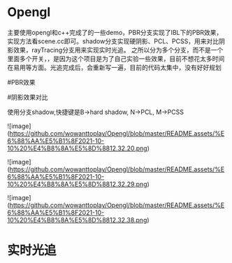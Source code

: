 # Opengl
主要使用opengl和c++完成了的一些demo，PBR分支实现了IBL下的PBR效果，实现方法看scene.cc即可。shadow分支实现硬阴影、PCL、PCSS，用来对比阴影效果，rayTracing分支用来实现实时光追。
之所以分为多个分支，而不是一个里面多个开关，，是因为这个项目是为了自己实验一些效果，目前不想花太多时间在易用等方面。光追完成后，会重新写一遍，目前的代码太集中，没有好好规划

#PBR效果



#阴影效果对比

使用分支shadow,快捷键是B->hard shadow, N->PCL, M->PCSS

![image] (https://github.com/wowanttoplay/Opengl/blob/master/README.assets/%E6%88%AA%E5%B1%8F2021-10-10%20%E4%B8%8A%E5%8D%8812.32.20.png)

![image] (https://github.com/wowanttoplay/Opengl/blob/master/README.assets/%E6%88%AA%E5%B1%8F2021-10-10%20%E4%B8%8A%E5%8D%8812.32.29.png)

![image] (https://github.com/wowanttoplay/Opengl/blob/master/README.assets/%E6%88%AA%E5%B1%8F2021-10-10%20%E4%B8%8A%E5%8D%8812.32.38.png)

# 实时光追

